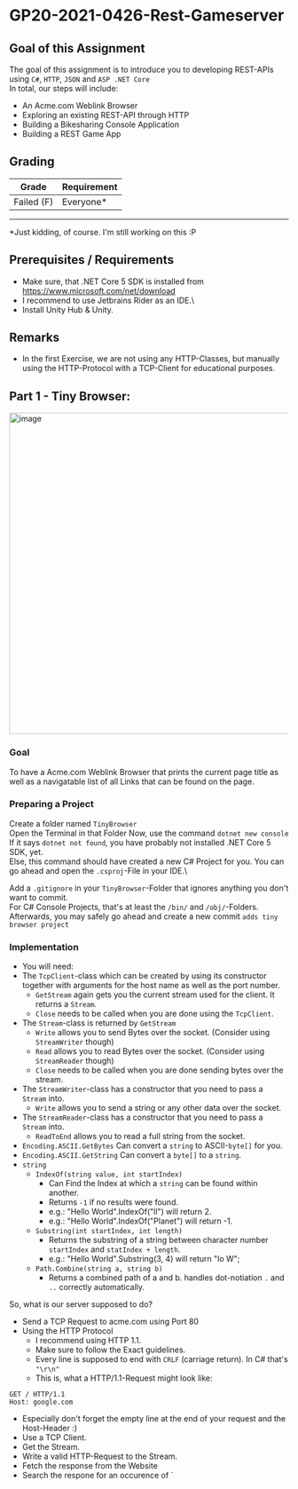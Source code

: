 # GP20-2021-0426-Rest-Gameserver

## Goal of this Assignment
The goal of this assignment is to introduce you to developing REST-APIs using `C#`, `HTTP`, `JSON` and `ASP .NET Core`\
In total, our steps will include:
- An Acme.com Weblink Browser
- Exploring an existing REST-API through HTTP
- Building a Bikesharing Console Application
- Building a REST Game App

## Grading
|Grade  |  Requirement |
|-------|:-------------|
|Failed (F)| Everyone\* |
-------------------------------
\*Just kidding, of course. I'm still working on this :P


## Prerequisites / Requirements
- Make sure, that .NET Core 5 SDK is installed from https://www.microsoft.com/net/download
- I recommend to use Jetbrains Rider as an IDE.\
- Install Unity Hub & Unity.

## Remarks
- In the first Exercise, we are not using any HTTP-Classes, but manually using the HTTP-Protocol with a TCP-Client for educational purposes.


## Part 1 - Tiny Browser:

<img width="579" alt="image" src="https://user-images.githubusercontent.com/7360266/116148852-bcc7df80-a6e1-11eb-9282-370e37c97fc6.png">



### Goal
To have a Acme.com Weblink Browser that prints the current page title as well as a navigatable list of all Links that can be found on the page.

### Preparing a Project
Create a folder named `TinyBrowser`\
Open the Terminal in that Folder
Now, use the command `dotnet new console`\
If it says `dotnet not found`, you have probably not installed .NET Core 5 SDK, yet.\
Else, this command should have created a new C# Project for you. You can go ahead and open the `.csproj`-File in your IDE.\

Add a `.gitignore` in your `TinyBrowser`-Folder that ignores anything you don't want to commit.\
For C# Console Projects, that's at least the `/bin/` and `/obj/`-Folders.\
Afterwards, you may safely go ahead and create a new commit `adds tiny browser project`

### Implementation
- You will need: 
- The `TcpClient`-class which can be created by using its constructor together with arguments for the host name as well as the port number.
  - `GetStream` again gets you the current stream used for the client. It returns a `Stream`.
  - `Close` needs to be called when you are done using the `TcpClient`.
- The `Stream`-class is returned by `GetStream`
  - `Write` allows you to send Bytes over the socket. (Consider using `StreamWriter` though)
  - `Read` allows you to read Bytes over the socket. (Consider using `StreamReader` though)
  - `Close` needs to be called when you are done sending bytes over the stream.
- The `StreamWriter`-class has a constructor that you need to pass a `Stream` into.
  - `Write` allows you to send a string or any other data over the socket.
- The `StreamReader`-class has a constructor that you need to pass a `Stream` into.
  - `ReadToEnd` allows you to read a full string from the socket.
- `Encoding.ASCII.GetBytes` Can convert a `string` to ASCII-`byte[]` for you.
- `Encoding.ASCII.GetString` Can convert a `byte[]` to a `string`.
- `string`
  - `IndexOf(string value, int startIndex)` 
    - Can Find the Index at which a `string` can be found within another. 
    - Returns `-1` if no results were found.
    - e.g.: "Hello World".IndexOf("ll") will return 2.
    - e.g.: "Hello World".IndexOf("Planet") will return -1.
  - `Substring(int startIndex, int length)`
    - Returns the substring of a string between character number `startIndex` and `statIndex + length`.
    - e.g.: "Hello World".Substring(3, 4) will return "lo W";
  - `Path.Combine(string a, string b)`
    - Returns a combined path of a and b. handles dot-notiation `.` and `..` correctly automatically.

So, what is our server supposed to do?
- Send a TCP Request to acme.com using Port 80
- Using the HTTP Protocol
  - I recommend using HTTP 1.1.
  - Make sure to follow the Exact guidelines.
  - Every line is supposed to end with `CRLF` (carriage return). In C# that's `"\r\n"`
  - This is, what a HTTP/1.1-Request might look like:
```
GET / HTTP/1.1
Host: google.com

```
  - Especially don't forget the empty line at the end of your request and the Host-Header :)
- Use a TCP Client.
- Get the Stream.
- Write a valid HTTP-Request to the Stream.
- Fetch the response from the Website
- Search the respone for an occurence of `<title>
    - `<title>` is the start tag of an HTML `title`-Element used for page titles (visible on tabs) in browsers
    - `</title>` is the end tag of an HTML `title`-Element
    - Everything inbetween is the HTML-Content of the Element
    - And in this case, the title of the website
    - Print that string (between `<title>` and `</title>`) to the console.
- Search the response for all occurences of `<a href ="`
  - One sample: `<a href="auxprogs.html">auxiliary programs</a>`
  - Without going into too much detail:
    - `<a>` is the start tag of an HTML `hyperlink`-Element used for clickable links in browsers
    - `href="..."` is an HTML url-Attribute used to give the URL to the Hyperlink
    - `</a>` is the end tag of an HTML `hyperlink`-Element
    - Everything inbetween is the HTML-Content of the Element
    - And in this case, describes the Display Text of the Hyperlink
- For each occurence:
  - Find all letters until the next `"`-symbol.
  - These letters define the local URL to the destination
  - Remember this, so you can navigate to that URL, if the User decides to follow this link
  - Navigate to the next `>`-symbol, so you find the end of the start tag.
  - Every letter until the next occurence of `</a>` are part of the display text.
- Now, when you have all the information (display text & url for each link)
- Print them all to the console
  - Recommendation: Use an iterator i, starting at 0.
  - Iterate over a list of all information that you have stored before.
  - Print: `%INDEX%: %DISPLAYNAME% (%URL%)`, e.g.: `3: auxiliary programs (auxprogs.html)`
- Ask the user for Input
  - it should be a Number between 0 and the number of options
  - Follow the link that the user wants to follow and start at the beginning of the application again
  - (Send a TCP Request to acme.com...)
  - There is a few cases of URLs to consider. Some of them might be links, but...:
    - not to another web page, e.g. `<a href="image.png">` might be a link to an image.
      - i suggest skipping these links
    - to another host, e.g. `<a href="http://google.com/search/settings">`
      - replace the host with `google.com` and the path with `/search/settings/`
    - to a local url, e.g. `<a href="search"> when currently being at host `acme.com` and the path `/hello/world/`
      - keep the host and replace the path with `/hello/world/search/`
    - to a parent url, e.g. `<a href="../another"> when currently being at host `acme.com` and the path `/hello/world/`
      - keep the host and simply replace the path with `/hello/world/../another/` or `/hello/another/`




### Bonus:
- Prettify the Output: Replace any link description that's longer than 15 chars with a shorter version of the first and last 6 chars and ... in the middle.
  - e.g.: `"HelloMyPrettyWorld"` becomes `"HelloM..yWorld"`
- Implement a Back-Button: If the User inputs 'b' for Back, go back (to the previously visited Website.
  - Make sure, to not go forward, when going back twice :)
- Implement a Forward-Button: If the User inputs 'f' for Forward, go forward.
  - Make sure, that there is a website to go forward to :)
- Implement a Refresh-Button: If the User inputs 'r' for Refresh, refresh the page.
  - Make sure, that this won't spam the 'go back' history.
- Implement a History-Button: If the User inputs 'h' for History, he can see websites that he has visited.
  - As well as the date, when the page was opened.
  - If the User visits Website A, then B, then goes back to A, the History should show A, B, A. Not only A.
  - In other words, this history has to be separate from the Back-History.
- Implement a Goto-Button: If the User inputs 'g' for Goto, he can afterwards enter a URL of his own.
- Investigate options of using `XMLReader` instead of searching the `HTML`-Response manually.
  - Do this optional (as in replacable with interfaces)
  - So that I can see, that you also got a solution working
  - Where you manually search the string


## Part 2: GitHub Explorer

<img width="703" alt="image" src="https://user-images.githubusercontent.com/7360266/116456208-46062000-a862-11eb-8bd0-566e7939c265.png">


### Goal
To have a small GitHub Repository Browser by accessing GitHub's public REST API to receive information.

### Preparing a Project
Create a folder named `GitHubExplorer`\
Open the Terminal in that Folder
Now, use the command `dotnet new console`\
Add a `.gitignore` in your `GitHubExplorer`-Folder that ignores anything you don't want to commit.\
For C# Console Projects, that's at least the `/bin/` and `/obj/`-Folders.\
Afterwards, you may safely go ahead and create a new commit `adds github explorer project`

### Preparing REST-API Access

<img width="813" alt="image" src="https://user-images.githubusercontent.com/7360266/116474404-bc158180-a878-11eb-8368-729a863c06bc.png">

In your user-settings (https://github.com/settings/tokens/new), you'll have to create a Personal Access Token. This is the easiest way to access your APIs later on.


### Implementation
- You will need: 
- The `HttpClient`-class which can be created by using its constructor. It is used for making Http-Requests.
  - `DefaultRequestHeaders.Add` can be used to accept default headers that you want all your requests to have.
  - `Dispose` needs to be called when you are done using the `HttpClient`.
  - `Send` and `SendAsync` can be used to send an `HttpRequestMessage` and receive a `HttpResponseMessage`.
- The `HttpRequestMessage`-class can be created by using its constructor
  - The `HttpMethod`-argument defines the HTTP-Method that you are calling. We will mostly, or exclusively use `HttpMethod.Get`
  - The `requestUri`-argument needs to point at the REST API's endpoint.
  - The `Headers.Add`-Method can be used to add headers.
    - e.g. `request.Headets.Add("Content-Language", "se");` would add a header requesting Swedish Content-Language.
  - The `Content`-Property can be used to assign a Body to your HTTP request.
    - The `StringContent`-class takes a string in its constructor and enables you to add a string as a HTTP request's body.
- The `HttpResponseMessage`-class contains all sorts of information that has been sent as a response.
  - `StatusCode` contains the HTTP-StatusCode, e.g. `200: OK`
  - `Headers` contains all HTTP-Headers as Key-Value-Pairs.
  - `response.Content.ReadAsStream()` can be used to receive a stream for the HTTP-Body of the response.
- The `StreamReader`-class has a constructor that you need to pass a `Stream` into.
  - `ReadToEnd` allows you to read a full string from the stream.
- `JsonSerializer.Deserialize<T>(string jsonText)` Can convert a `string` to a C#-class of type `T` for you.
  - It requires, that you create a class that matches the response structure.
  - All fields that are returned should exist as a public property with getter and setter.
  - e.g.: Response: `{"name":"Marc Zaku", "job": "Teacher"}` 
  -       Class: `public class UserResponse{public string name{get;set;} public string job {get; set;}}
  -       Use: `var userResponse = JsonSerializer.Deserialize<UserResponse>(responseJsonText);`

So, what is our GitHub Explorer supposed to do?
- Ask the User for a User Name that he'd like to explore.
- Send a HTTP Request to `https://api.github.com/users/{username}` (replace {username} with the user input).
- You can read on how to authenticate over REST API over here: https://docs.github.com/en/rest/guides/getting-started-with-the-rest-api
  - In short: you will need a Header with the key `Authorization` and the value `token {yourtoken}`
  - You want to be authenticated with all Requests. Consider using DefaultRequestHeaders :)
- You can read on the API over here: https://docs.github.com/en/rest/reference/users#get-a-user
- The Response-Object is defined there as well.
- Among others, it contains the fields `name` and `company` which you are able to parse using the JSON-Parse.
  - As a reference, check out above sample on `JsonSerializer`.
- You will also find all other APIs documented over there :)


### Suggested Features:
#### Social Features:
These features should allow you to inspect your own as well as other's user's GitHub profiles, view their repositories (with a few stats on their repositories), as well as their oganizations. And look at an organization's members, to view their profiles and repositories and so forth. They teach you how to fetch and visualize information and how data is linked in REST APIs.
- Showing a User's Profile
- Listing a User's Repositories
- Listing a User's Organizations
  - Listing an Organization's Members (make them visitable)
  - Listing a User's Repositories

#### Issues & Commenting:
These features should allow you to create, inspect and close an issue and to view an issue's comments and add, update and delete them. They teach you how different HTTP-Methods are used for getting, creating, updating and deleting data on a REST API.
- Listing a Repository's Issues
- Creating an Issue
- Closing an Issue (PATCH)
    - Listing all Comments on an Issue
    - Commenting on an Issue
    - Deleting a Comment on an Issue
    - Editing a Comment on an Issue


### Bonus:
Develop a proper interface for all of your interactions with GitHub's Rest API.
Do not make any HTTP-Requests outside of those interfaces.
Imagine something like this:

```cs
public interface IGitHubAPI {
   List<Issue> GetIssues(string userName, string repositoryName);
   Issue CreateIssue(string userName, string repositoryName, string title, string description);
}

void Main(){
   IGitHubAPI gitHubAPI = new GitHubAPI();
   var issues = gitHubAPI.GetIssues("marczaku","GP20-2021-0426-Rest-Gameserver");
}
```

Now, take your API even one step further. 
Wrap all your API's return values into objects that do not only contain data.
But also methods to call the RESTful API.
Imagine something like this:

```cs
public interface IGitHubAPI {
   IUser GetUser(string userName);
}

public interface IUser {
   IRepository GetRepository(string repositoryName);
   string Name {get;}
   string Location {get;}
}

public interface IRepository {
   List<IIssue> GetIssues();
   string Name {get;}
   string Description {get;}
}

void Main(){
   IGitHubAPI gitHubAPI = new GitHubAPI();
   var user = gitHubAPI.GetUser("marczaku");
   var repository = user.GetRepository("GP20-2021-0426-Rest-Gameserver");
   var issues = repository.GetIssues();
}
```

Do you see the differences and improvements in these implementations?
Do you only see Advantages, or are there also disadvantages?



## Part 3: Lame-Scooter

- TBD

## Part 4: 

- TBD

